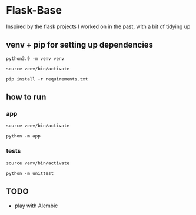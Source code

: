 # Flask-Base
Inspired by the flask projects I worked on in the past, with a bit of tidying up

## venv + pip for setting up dependencies

`python3.9 -m venv venv`

`source venv/bin/activate`

`pip install -r requirements.txt`

## how to run

### app

`source venv/bin/activate`

`python -m app`

### tests

`source venv/bin/activate`

`python -m unittest`

## TODO
- play with Alembic
